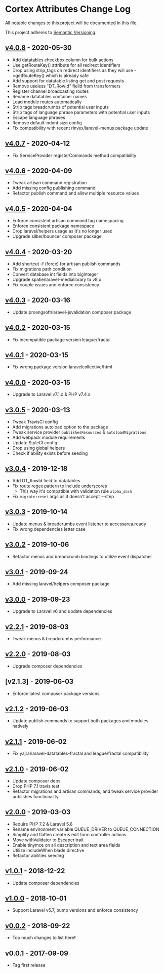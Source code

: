 # Cortex Attributes Change Log

All notable changes to this project will be documented in this file.

This project adheres to [Semantic Versioning](CONTRIBUTING.md).


## [v4.0.8] - 2020-05-30
- Add datatables checkbox column for bulk actions
- Use getRouteKey() attribute for all redirect identifiers
- Drop using strip_tags on redirect identifiers as they will use ->getRouteKey() which is already safe
- Add support for datatable listing get and post requests
- Remove useless "DT_RowId" fielld from transformers
- Register channel broadcasting routes
- Rename datatables container names
- Load module routes automatically
- Strip tags breadcrumbs of potential user inputs
- Strip tags of language phrase parameters with potential user inputs
- Escape language phrases
- Remove default indent size config
- Fix compatibility with recent rinvex/laravel-menus package update

## [v4.0.7] - 2020-04-12
- Fix ServiceProvider registerCommands method compatibility

## [v4.0.6] - 2020-04-09
- Tweak artisan command registration
- Add missing config publishing command
- Refactor publish command and allow multiple resource values

## [v4.0.5] - 2020-04-04
- Enforce consistent artisan command tag namespacing
- Enforce consistent package namespace
- Drop laravel/helpers usage as it's no longer used
- Upgrade silber/bouncer composer package

## [v4.0.4] - 2020-03-20
- Add shortcut -f (force) for artisan publish commands
- Fix migrations path condition
- Convert database int fields into bigInteger
- Upgrade spatie/laravel-medialibrary to v8.x
- Fix couple issues and enforce consistency

## [v4.0.3] - 2020-03-16
- Update proengsoft/laravel-jsvalidation composer package

## [v4.0.2] - 2020-03-15
- Fix incompatible package version league/fractal

## [v4.0.1] - 2020-03-15
- Fix wrong package version laravelcollective/html

## [v4.0.0] - 2020-03-15
- Upgrade to Laravel v7.1.x & PHP v7.4.x

## [v3.0.5] - 2020-03-13
- Tweak TravisCI config
- Add migrations autoload option to the package
- Tweak service provider `publishesResources` & `autoloadMigrations`
- Add webpack module requirements
- Update StyleCI config
- Drop using global helpers
- Check if ability exists before seeding

## [v3.0.4] - 2019-12-18
- Add DT_RowId field to datatables
- Fix route regex pattern to include underscores
  - This way it's compatible with validation rule `alpha_dash`
- Fix `migrate:reset` args as it doesn't accept --step

## [v3.0.3] - 2019-10-14
- Update menus & breadcrumbs event listener to accessarea.ready
- Fix wrong dependencies letter case

## [v3.0.2] - 2019-10-06
- Refactor menus and breadcrumb bindings to utilize event dispatcher

## [v3.0.1] - 2019-09-24
- Add missing laravel/helpers composer package

## [v3.0.0] - 2019-09-23
- Upgrade to Laravel v6 and update dependencies

## [v2.2.1] - 2019-08-03
- Tweak menus & breadcrumbs performance

## [v2.2.0] - 2019-08-03
- Upgrade composer dependencies

## [v2.1.3] - 2019-06-03
- Enforce latest composer package versions

## [v2.1.2] - 2019-06-03
- Update publish commands to support both packages and modules natively

## [v2.1.1] - 2019-06-02
- Fix yajra/laravel-datatables-fractal and league/fractal compatibility

## [v2.1.0] - 2019-06-02
- Update composer deps
- Drop PHP 7.1 travis test
- Refactor migrations and artisan commands, and tweak service provider publishes functionality

## [v2.0.0] - 2019-03-03
- Require PHP 7.2 & Laravel 5.8
- Rename environment variable QUEUE_DRIVER to QUEUE_CONNECTION
- Simplify and flatten create & edit form controller actions
- Move withValidator to Escaper trait
- Enable tinymce on all description and text area fields
- Utilize includeWhen blade directive
- Refactor abilities seeding

## [v1.0.1] - 2018-12-22
- Update composer dependencies

## [v1.0.0] - 2018-10-01
- Support Laravel v5.7, bump versions and enforce consistency

## [v0.0.2] - 2018-09-22
- Too much changes to list here!!

## v0.0.1 - 2017-09-09
- Tag first release

[v4.0.8]: https://github.com/rinvex/cortex-attributes/compare/v4.0.7...v4.0.8
[v4.0.7]: https://github.com/rinvex/cortex-attributes/compare/v4.0.6...v4.0.7
[v4.0.6]: https://github.com/rinvex/cortex-attributes/compare/v4.0.5...v4.0.6
[v4.0.5]: https://github.com/rinvex/cortex-attributes/compare/v4.0.4...v4.0.5
[v4.0.4]: https://github.com/rinvex/cortex-attributes/compare/v4.0.3...v4.0.4
[v4.0.3]: https://github.com/rinvex/cortex-attributes/compare/v4.0.2...v4.0.3
[v4.0.2]: https://github.com/rinvex/cortex-attributes/compare/v4.0.1...v4.0.2
[v4.0.1]: https://github.com/rinvex/cortex-attributes/compare/v4.0.0...v4.0.1
[v4.0.0]: https://github.com/rinvex/cortex-attributes/compare/v3.0.5...v4.0.0
[v3.0.5]: https://github.com/rinvex/cortex-attributes/compare/v3.0.4...v3.0.5
[v3.0.4]: https://github.com/rinvex/cortex-attributes/compare/v3.0.3...v3.0.4
[v3.0.3]: https://github.com/rinvex/cortex-attributes/compare/v3.0.1...v3.0.3
[v3.0.2]: https://github.com/rinvex/cortex-attributes/compare/v3.0.1...v3.0.2
[v3.0.1]: https://github.com/rinvex/cortex-attributes/compare/v3.0.0...v3.0.1
[v3.0.0]: https://github.com/rinvex/cortex-attributes/compare/v2.2.1...v3.0.0
[v2.2.1]: https://github.com/rinvex/cortex-attributes/compare/v2.2.0...v2.2.1
[v2.2.0]: https://github.com/rinvex/cortex-attributes/compare/v2.1.2...v2.2.0
[v2.1.2]: https://github.com/rinvex/cortex-attributes/compare/v2.1.1...v2.1.2
[v2.1.1]: https://github.com/rinvex/cortex-attributes/compare/v2.1.0...v2.1.1
[v2.1.0]: https://github.com/rinvex/cortex-attributes/compare/v2.0.0...v2.1.0
[v2.0.0]: https://github.com/rinvex/cortex-attributes/compare/v1.0.1...v2.0.0
[v1.0.1]: https://github.com/rinvex/cortex-attributes/compare/v1.0.0...v1.0.1
[v1.0.0]: https://github.com/rinvex/cortex-attributes/compare/v0.0.2...v1.0.0
[v0.0.2]: https://github.com/rinvex/cortex-attributes/compare/v0.0.1...v0.0.2
